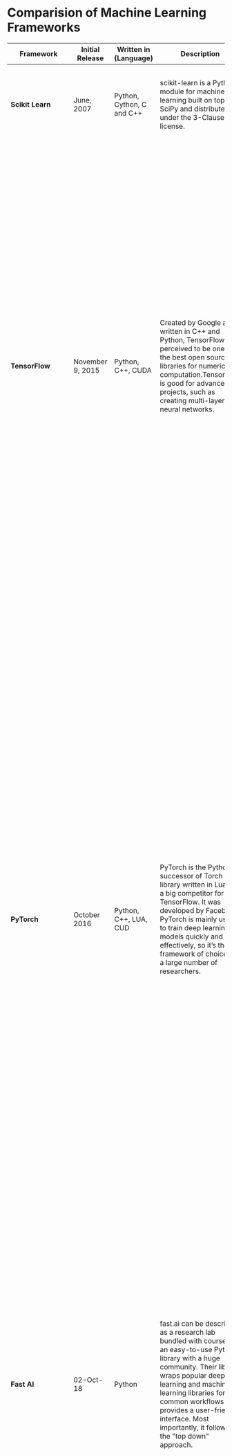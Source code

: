 # Comparision of Machine Learning Frameworks

| Framework                                | Initial Release  | Written in (Language)         | Description                                                                                                                                                                                                                                                                                                       | Pros                                                                                                                                                                                                                                                   | Cons                                                                                                                                    |
|------------------------------------------|------------------|-------------------------------|-------------------------------------------------------------------------------------------------------------------------------------------------------------------------------------------------------------------------------------------------------------------------------------------------------------------|--------------------------------------------------------------------------------------------------------------------------------------------------------------------------------------------------------------------------------------------------------|-----------------------------------------------------------------------------------------------------------------------------------------|
| **Scikit Learn**                             | June, 2007       | Python, Cython, C and C++     | scikit-learn is a Python module for machine learning built on top of SciPy and distributed under the 3-Clause BSD license.                                                                                                                                                                                        | Scikit Learn provides a bunch of genuinely useful utilities for splitting data, computing common statistics, and doing even not-so-common matrix operations.                                                                                           | Scikit Learn doesn’t use hardware acceleration making it slow at times; especially for training models.                                 |
|                                          |                  |                               |                                                                                                                                                                                                                                                                                                                   | Scikit Learn has good documentation, and a clean, mostly consistent API.                                                                                                                                                                               | No Support for Deep Learning algorithms                                                                                                 |
|                                          |                  |                               |                                                                                                                                                                                                                                                                                                                   | Scikit-learn already implements a lot of non-neural net based algorithms that are commonly used in data science. It also offers a lot tools for data manipulations and utilities such as metrics functions, artificial dataset generations, and so on. |                                                                                                                                         |
|                                          |                  |                               |                                                                                                                                                                                                                                                                                                                   | Integrates well with Numpy and Pandas                                                                                                                                                                                                                  |                                                                                                                                        
| **TensorFlow**                               | November 9, 2015 | Python, C++, CUDA             | Created by Google and written in C++ and Python, TensorFlow is perceived to be one of the best open source libraries for numerical computation.TensorFlow is good for advanced projects, such as creating multi-layer neural networks.                                                                            | It has a lot of documentation and guidelines;                                                                                                                                                                                                          | It struggles with poor results for speed in benchmark tests compared to other frameworks.                                               |
|                                          |                  |                               |                                                                                                                                                                                                                                                                                                                   | It offers monitoring for training processes of the models and visualization  (Tensor board);                                                                                                                                                           |                                                                                                                                         |
|                                          |                  |                               |                                                                                                                                                                                                                                                                                                                   | It’s backed by a large community of devs and tech companies;                                                                                                                                                                                           |                                                                                                                                         |
|                                          |                  |                               |                                                                                                                                                                                                                                                                                                                   | It provides model serving;                                                                                                                                                                                                                             |                                                                                                                                         |
|                                          |                  |                               |                                                                                                                                                                                                                                                                                                                   | It supports distributed training;                                                                                                                                                                                                                      |                                                                                                                                         |
|                                          |                  |                               |                                                                                                                                                                                                                                                                                                                   | Chages in TensorFlow 2.0                                                                                                                                                                                                                               |                                                                                                                                         |
|                                          |                  |                               |                                                                                                                                                                                                                                                                                                                   | The latest major version of the framework is TensorFlow 2.0. It brings us a bunch of exciting features, such as:                                                                                                                                       |                                                                                                                                         |
|                                          |                  |                               |                                                                                                                                                                                                                                                                                                                   | Support for the Keras framework                                                                                                                                                                                                                        |                                                                                                                                         |
|                                          |                  |                               |                                                                                                                                                                                                                                                                                                                   | It is possible to use Keras inside Tensorflow. It ensures that new Machine Learning models can be built with ease.                                                                                                                                     |                                                                                                                                         |
|                                          |                  |                               |                                                                                                                                                                                                                                                                                                                   | Supports debugging your graphs and networks - TensorFlow 2.0 runs with eager execution by default for ease of use and smooth debugging.                                                                                                                |                                                                                                                                         |
|                                          |                  |                               |                                                                                                                                                                                                                                                                                                                   | Robust model deployment in production on any platform.                                                                                                                                                                                                 |                                                                                                                                         |
|                                          |                  |                               |                                                                                                                                                                                                                                                                                                                   | Powerful experimentation for research.                                                                                                                                                                                                                 |                                                                                                                                         |
|                                          |                  |                               |                                                                                                                                                                                                                                                                                                                   | Simplifying the API by cleaning up deprecated APIs and reducing duplication.                                                                                                                                                                           |                                                                                                                                         |
| **PyTorch**                                  | October 2016     | Python, C++, LUA, CUD         | PyTorch is the Python successor of Torch library written in Lua and a big competitor for TensorFlow. It was developed by Facebook. PyTorch is mainly used to train deep learning models quickly and effectively, so it’s the framework of choice for a large number of researchers.                               | The modeling process is simple and transparent thanks to the framework’s architectural style;                                                                                                                                                          | It lacks model serving in production (Although it will change in the future)                                                            |
|                                          |                  |                               |                                                                                                                                                                                                                                                                                                                   | The default define-by-run mode is more like traditional programming, and you can use common debugging tools as pdb, ipdb or PyCharm debugger;                                                                                                          | It lacks interfaces for monitoring and visualization such as Tensor board (As a workaround, you can connect externally to Tensor board) |
|                                          |                  |                               |                                                                                                                                                                                                                                                                                                                   | It has declarative data parallelism;                                                                                                                                                                                                                   |                                                                                                                                         |
|                                          |                  |                               |                                                                                                                                                                                                                                                                                                                   | It features a lot of retrained models and modular parts that are ready and easy to combine;                                                                                                                                                            |                                                                                                                                         |
|                                          |                  |                               |                                                                                                                                                                                                                                                                                                                   | It supports distributed training.                                                                                                                                                                                                                      |                                                                                                                                         |
|                                          |                  |                               |                                                                                                                                                                                                                                                                                                                   | Dynamic approach via GPU (Each level of computation can be viewed)                                                                                                                                                                                     |                                                                                                                                         |
|                                          |                  |                               |                                                                                                                                                                                                                                                                                                                   | Transparent to the user(Dynamic Graph outputs viewed faster)                                                                                                                                                                                           |                                                                                                                                         |
|                                          |                  |                               |                                                                                                                                                                                                                                                                                                                   | Easy to debug (Uses PyCharm for define-by-run mode during runtime)                                                                                                                                                                                     |                                                                                                                                         |
|                                          |                  |                               |                                                                                                                                                                                                                                                                                                                   | Data parallelism (Allows “torch.nn.DataParallel” to wrap any module)                                                                                                                                                                                   |                                                                                                                                         |
| **Fast AI**                                  | 02-Oct-18        | Python                        | fast.ai can be described as a research lab bundled with courses, an easy-to-use Python library with a huge community. Their library wraps popular deep learning and machine learning libraries for common workflows and provides a user-friendly interface. Most importantly, it follows the "top down" approach. | Much less code for you to write for most common tasks                                                                                                                                                                                                  | Not much documentation                                                                                                                  |
|                                          |                  |                               |                                                                                                                                                                                                                                                                                                                   | More best practices baked in, so normally faster to train and higher accuracy                                                                                                                                                                          | Relies on pytorch, which doesn’t have such mature production (mobile or high scalability server) capabilities compared to tensorflow    |
|                                          |                  |                               |                                                                                                                                                                                                                                                                                                                   | Easier to understand                                                                                                                                                                                                                                   | Pytorch doesn’t run on as many devices yet (e.g Google’s TPU)                                                                           |
|                                          |                  |                               |                                                                                                                                                                                                                                                                                                                   | Handles tabular data much better                                                                                                                                                                                                                       | Not supported by as big an organization as tf                                                                                           |
|                                          |                  |                               |                                                                                                                                                                                                                                                                                                                   | Fits in with wider python ecosystem better (e.g pandas)                                                                                                                                                                                                | Some parts still missing or incomplete (e.g object localization APIs)                                                                   |
|                                          |                  |                               |                                                                                                                                                                                                                                                                                                                   | The dynamic nature of pyTorch is much better for experimentation and iteration, and therefore many recent research papers are on pytorch first                                                                                                         |                                                                                                                                         |
| **DeepLearning4J**                           | August, 2016     | Java, Scala, CUDA, C, Clojure | It’s a commercial-grade, open-source framework written mainly for Java and Scala, offering massive support for different types of neural networks (like CNN, RNN, RNTN, or LTSM).                                                                                                                                 | It’s robust, flexible and effective;                                                                                                                                                                                                                   | Java not a popular choice for AI/ML                                                                                                     |
|                                          |                  |                               |                                                                                                                                                                                                                                                                                                                   | It can process huge amounts of data without sacrificing speed;                                                                                                                                                                                         | Training memory Limited by JVM heap size                                                                                                |
|                                          |                  |                               |                                                                                                                                                                                                                                                                                                                   | It works with Apache Hadoop and Spark, on top of distributed CPUs or GPUs;                                                                                                                                                                             |                                                                                                                                         |
|                                          |                  |                               |                                                                                                                                                                                                                                                                                                                   | The documentation is really good;                                                                                                                                                                                                                      |                                                                                                                                         |
|                                          |                  |                               |                                                                                                                                                                                                                                                                                                                   | It has a community version and an enterprise version.                                                                                                                                                                                                  |                                                                                                                                         |
| **Microsoft Cognitive Toolkit (Prev. CNTK)** | 25 January, 2016 | C++                           | This is now called The Microsoft Cognitive Toolkit – an open-source DL framework created to deal with big datasets and to support Python, C++, C#, and Java.                                                                                                                                                      | It delivers good performance and scalability;                                                                                                                                                                                                          | Limited community support.                                                                                                              |
|                                          |                  |                               |                                                                                                                                                                                                                                                                                                                   | It features a lot of highly optimized components;                                                                                                                                                                                                      |                                                                                                                                         |
|                                          |                  |                               |                                                                                                                                                                                                                                                                                                                   | It offers support for Apache Spark;                                                                                                                                                                                                                    |                                                                                                                                         |
|                                          |                  |                               | CNTK facilitates really efficient training for voice, handwriting, and image recognition, and supports both CNNs and RNNs.                                                                                                                                                                                        | It’s very efficient in terms of resource usage;                                                                                                                                                                                                        |                                                                                                                                         |
|                                          |                  |                               |                                                                                                                                                                                                                                                                                                                   | It supports simple integration with Azure Cloud;                                                                                                                                                                                                       |                                                                                                                                         |
